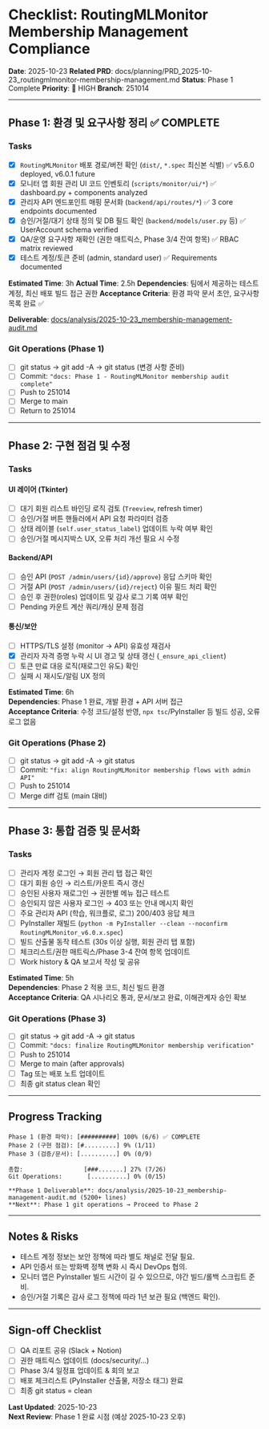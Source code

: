 # Checklist: RoutingMLMonitor Membership Management Compliance

**Date**: 2025-10-23
**Related PRD**: docs/planning/PRD_2025-10-23_routingmlmonitor-membership-management.md
**Status**: Phase 1 Complete
**Priority**: 🚨 HIGH
**Branch**: 251014

---

## Phase 1: 환경 및 요구사항 정리 ✅ COMPLETE

### Tasks

- [x] `RoutingMLMonitor` 배포 경로/버전 확인 (`dist/`, `*.spec` 최신본 식별) ✅ v5.6.0 deployed, v6.0.1 future
- [x] 모니터 앱 회원 관리 UI 코드 인벤토리 (`scripts/monitor/ui/*`) ✅ dashboard.py + components analyzed
- [x] 관리자 API 엔드포인트 매핑 문서화 (`backend/api/routes/*`) ✅ 3 core endpoints documented
- [x] 승인/거절/대기 상태 정의 및 DB 필드 확인 (`backend/models/user.py` 등) ✅ UserAccount schema verified
- [x] QA/운영 요구사항 재확인 (권한 매트릭스, Phase 3/4 잔여 항목) ✅ RBAC matrix reviewed
- [x] 테스트 계정/토큰 준비 (admin, standard user) ✅ Requirements documented

**Estimated Time**: 3h
**Actual Time**: 2.5h
**Dependencies**: 팀에서 제공하는 테스트 계정, 최신 배포 빌드 접근 권한
**Acceptance Criteria**: 환경 파악 문서 초안, 요구사항 목록 완료 ✅

**Deliverable**: [docs/analysis/2025-10-23_membership-management-audit.md](../analysis/2025-10-23_membership-management-audit.md)

### Git Operations (Phase 1)

- [ ] git status → git add -A → git status (변경 사항 준비)
- [ ] Commit: `"docs: Phase 1 - RoutingMLMonitor membership audit complete"`
- [ ] Push to 251014
- [ ] Merge to main
- [ ] Return to 251014

---

## Phase 2: 구현 점검 및 수정

### Tasks

#### UI 레이어 (Tkinter)
- [ ] 대기 회원 리스트 바인딩 로직 검토 (`Treeview`, refresh timer)  
- [ ] 승인/거절 버튼 핸들러에서 API 요청 파라미터 검증  
- [ ] 상태 레이블 (`self.user_status_label`) 업데이트 누락 여부 확인  
- [ ] 승인/거절 메시지박스 UX, 오류 처리 개선 필요 시 수정

#### Backend/API
- [ ] 승인 API (`POST /admin/users/{id}/approve`) 응답 스키마 확인  
- [ ] 거절 API (`POST /admin/users/{id}/reject`) 이유 필드 처리 확인  
- [ ] 승인 후 권한(roles) 업데이트 및 감사 로그 기록 여부 확인  
- [ ] Pending 카운트 계산 쿼리/캐싱 문제 점검

#### 통신/보안
- [ ] HTTPS/TLS 설정 (monitor → API) 유효성 재검사  
- [x] 관리자 자격 증명 누락 시 UI 경고 및 상태 갱신 (`_ensure_api_client`)  
- [ ] 토큰 만료 대응 로직(재로그인 유도) 확인  
- [ ] 실패 시 재시도/알림 UX 정의

**Estimated Time**: 6h  
**Dependencies**: Phase 1 완료, 개발 환경 + API 서버 접근  
**Acceptance Criteria**: 수정 코드/설정 반영, `npx tsc`/PyInstaller 등 빌드 성공, 오류 로그 없음

### Git Operations (Phase 2)

- [ ] git status → git add -A → git status  
- [ ] Commit: `"fix: align RoutingMLMonitor membership flows with admin API"`  
- [ ] Push to 251014  
- [ ] Merge diff 검토 (main 대비)

---

## Phase 3: 통합 검증 및 문서화

### Tasks

- [ ] 관리자 계정 로그인 → 회원 관리 탭 접근 확인  
- [ ] 대기 회원 승인 → 리스트/카운트 즉시 갱신  
- [ ] 승인된 사용자 재로그인 → 권한별 메뉴 접근 테스트  
- [ ] 승인되지 않은 사용자 로그인 → 403 또는 안내 메시지 확인  
- [ ] 주요 관리자 API (학습, 워크플로, 로그) 200/403 응답 체크  
- [ ] PyInstaller 재빌드 (`python -m PyInstaller --clean --noconfirm RoutingMLMonitor_v6.0.x.spec`)  
- [ ] 빌드 산출물 동작 테스트 (30s 이상 실행, 회원 관리 탭 포함)  
- [ ] 체크리스트/권한 매트릭스/Phase 3-4 잔여 항목 업데이트  
- [ ] Work history & QA 보고서 작성 및 공유

**Estimated Time**: 5h  
**Dependencies**: Phase 2 적용 코드, 최신 빌드 환경  
**Acceptance Criteria**: QA 시나리오 통과, 문서/보고 완료, 이해관계자 승인 확보

### Git Operations (Phase 3)

- [ ] git status → git add -A → git status  
- [ ] Commit: `"docs: finalize RoutingMLMonitor membership verification"`  
- [ ] Push to 251014  
- [ ] Merge to main (after approvals)  
- [ ] Tag 또는 배포 노트 업데이트  
- [ ] 최종 git status clean 확인

---

## Progress Tracking

```
Phase 1 (환경 파악): [##########] 100% (6/6) ✅ COMPLETE
Phase 2 (구현 점검): [#.........] 9% (1/11)
Phase 3 (검증/문서): [..........] 0% (0/9)

총합:                 [###.......] 27% (7/26)
Git Operations:       [..........] 0% (0/15)

**Phase 1 Deliverable**: docs/analysis/2025-10-23_membership-management-audit.md (5200+ lines)
**Next**: Phase 1 git operations → Proceed to Phase 2
```

---

## Notes & Risks

- 테스트 계정 정보는 보안 정책에 따라 별도 채널로 전달 필요.  
- API 인증서 또는 방화벽 정책 변화 시 즉시 DevOps 협의.  
- 모니터 앱은 PyInstaller 빌드 시간이 길 수 있으므로, 야간 빌드/롤백 스크립트 준비.  
- 승인/거절 기록은 감사 로그 정책에 따라 1년 보관 필요 (백엔드 확인).

---

## Sign-off Checklist

- [ ] QA 리포트 공유 (Slack + Notion)  
- [ ] 권한 매트릭스 업데이트 (docs/security/...)  
- [ ] Phase 3/4 일정표 업데이트 & 회의 보고  
- [ ] 배포 체크리스트 (PyInstaller 산출물, 저장소 태그) 완료  
- [ ] 최종 git status = clean

**Last Updated**: 2025-10-23  
**Next Review**: Phase 1 완료 시점 (예상 2025-10-23 오후)

